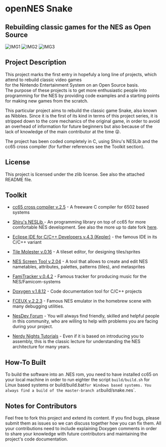 # openNES Snake
## Rebuilding classic games for the NES as Open Source  
![IMG1](snake-screenhost-1.png) ![IMG2](snake-screenhost-2.png) ![IMG3](snake-screenhost-3.png)

## Project Description
This project marks the first entry in hopefuly a long line of projects, which attend to rebuild classic video games   
for the Nintendo Entertainment System on an Open Source basis.  
The purpose of these projects is to get more enthusiastic people into programming for the NES by providing code examples
and a starting points for making new games from the scratch.

This particular project aims to rebuild the classic game Snake, also known as Nibbles. Since it is the first of its kind in terms of this project series,
it is stripped down to the core mechanics of the original game, in order to avoid an overhead of information for future beginners
but also because of the lack of knowledge of the main contributor at the time :stuck_out_tongue_winking_eye:.

The project has been coded completely in C, using Shiru's NESLib and the cc65 cross compiler (for further references see the Toolkit section).

## License
This project is licensed under the zlib license. See also the attached README file.

## Toolkit
* [cc65 cross compiler v.2.5](https://github.com/cc65/cc65) - A freeware C compiler for 6502 based systems

* [Shiru's NESLib ](http://shiru.untergrund.net/articles/programming_nes_games_in_c.htm) - An programming library on top of cc65 for more comfortable NES development. See also the more up to date fork [here](https://github.com/clbr/neslib).

* [Eclipse IDE for C/C++ Developers v.4.3 (Kepler)](http://www.eclipse.org/downloads/packages/eclipse-ide-cc-developers/keplersr2) - the famous IDE in its C/C++ variant

* [Tile Molester v.0.16](http://www.romhacking.net/utilities/109/) - A tileset editor, for designing tiles/sprites

* [NES Screen Tool v.2.04](https://shiru.untergrund.net/software.shtml) - A tool that allows to create and edit NES nametables, attributes, palettes, patterns (tiles), and metasprites

* [FamiTracker v.0.4.2](http://famitracker.com) - Famous tracker for producing music for the NES/Famicom-systems

* [Doxygen v.1.8.12](http://www.stack.nl/~dimitri/doxygen/) - Code documentation tool for C/C++ projects

* [FCEUX v.2.2.3](http://www.fceux.com/web/home.html) - Famous NES emulator in the homebrew scene with many debugging utilities.

* [NesDev Forum](http://forums.nesdev.com/) - You will always find friendly, skilled and helpful people in this community, who are willing to help with problems you are facing during your project.

* [Nerdy Nights Tutorials](http://nintendoage.com/pub/faq/NA/index.html?load=nerdy_nights_out.html) - Even if it is based on introducing you to assembly, this is the classic lecture for understanding the NES architecture for many years.


## How-To Built
To build the software into an .NES rom, you need to have installed cc65 on your local machine in order to run eighter the script `build/build.sh` for Linux based systems or build/build.bat` for Windows based systems. You always find a build of the master-branch at `build/snake.nes`.

## Notes for Contributors
Feel free to fork this project and extend its content. If you find bugs, please submit them as issues so we can discuss together how you can fix them. 
All your contributions need to include explaining Doxygen comments in order to share your knowledge with future contributors and maintaining the project's code documentation.
